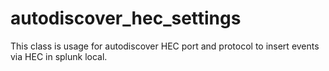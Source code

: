 # autodiscover_hec_settings
This class is usage for autodiscover HEC port and protocol to insert events via HEC in splunk local.
